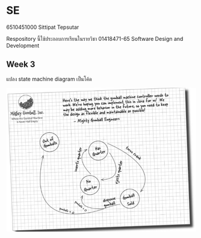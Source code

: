 # SE
6510451000 Sittipat Tepsutar

Respository นี้ใช้ประกอบการเรียนในรายวิชา 01418471-65 Software Design and Development


## Week 3
แปลง state machine diagram เป็นโค้ด

![](../../../../../../src/main/resources/ku/cs/state_machine_diagram.png)
